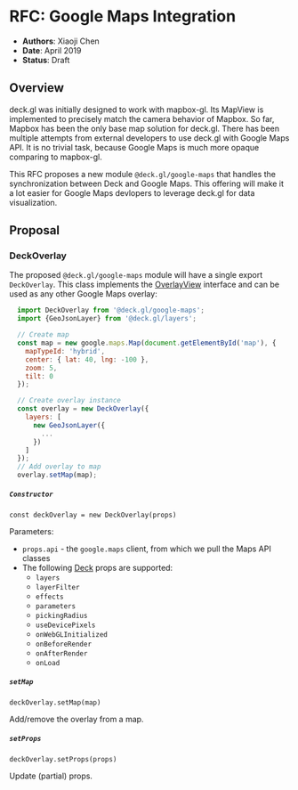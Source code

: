 # RFC: Google Maps Integration

* **Authors**: Xiaoji Chen
* **Date**: April 2019
* **Status**: Draft

## Overview

deck.gl was initially designed to work with mapbox-gl. Its MapView is implemented to precisely match the camera behavior of Mapbox. So far, Mapbox has been the only base map solution for deck.gl. There has been multiple attempts from external developers to use deck.gl with Google Maps API. It is no trivial task, because Google Maps is much more opaque comparing to mapbox-gl.

This RFC proposes a new module `@deck.gl/google-maps` that handles the synchronization between Deck and Google Maps. This offering will make it a lot easier for Google Maps devlopers to leverage deck.gl for data visualization.

## Proposal

### DeckOverlay

The proposed `@deck.gl/google-maps` module will have a single export `DeckOverlay`. This class implements the [OverlayView](https://developers.google.com/maps/documentation/javascript/reference/#OverlayView) interface and can be used as any other Google Maps overlay:

```js
  import DeckOverlay from '@deck.gl/google-maps';
  import {GeoJsonLayer} from '@deck.gl/layers';

  // Create map
  const map = new google.maps.Map(document.getElementById('map'), {
    mapTypeId: 'hybrid',
    center: { lat: 40, lng: -100 },
    zoom: 5,
    tilt: 0
  });

  // Create overlay instance
  const overlay = new DeckOverlay({
    layers: [
      new GeoJsonLayer({
        ...
      })
    ]
  });
  // Add overlay to map
  overlay.setMap(map);
```

##### `Constructor`

`const deckOverlay = new DeckOverlay(props)`

Parameters:

* `props.api` - the `google.maps` client, from which we pull the Maps API classes
* The following [Deck](/docs/api-reference/deck.md) props are supported:
  - `layers`
  - `layerFilter`
  - `effects`
  - `parameters`
  - `pickingRadius`
  - `useDevicePixels`
  - `onWebGLInitialized`
  - `onBeforeRender`
  - `onAfterRender`
  - `onLoad`


##### `setMap`

`deckOverlay.setMap(map)`

Add/remove the overlay from a map.

##### `setProps`

`deckOverlay.setProps(props)`

Update (partial) props.

